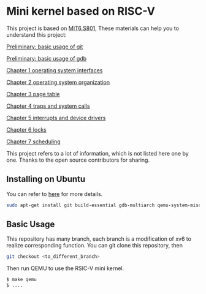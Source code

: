 # Mini kernel based on RISC-V

This project is based on [MIT6.S801](https://pdos.csail.mit.edu/6.S081/2020/index.html), These materials can help you to understand this project:

[Preliminary: basic usage of git](./docs/intro_use_of_git.md)

[Preliminary: basic usage of gdb](./docs/intro_use_of_gdb.md)

[Chapter 1 operating system interfaces](./docs/1_operatring_system_interfaces.md)

[Chapter 2 operating system organization](./docs/2_operating_system_organization.md)

[Chapter 3 page table](./docs/3_page_table.md)

[Chapter 4 traps and system calls](./docs/4_traps_and_system_calls.md)

[Chapter 5 interrupts and device drivers](./docs/5_interrupts_and_device_drivers.md)

[Chapter 6 locks](./docs/6_locking.md)

[Chapter 7 scheduling](./docs/7_scheduling.md)

This project refers to a lot of information, which is not listed here one by one. Thanks to the open source contributors for sharing.

## Installing on Ubuntu

You can refer to [here](https://pdos.csail.mit.edu/6.S081/2020/tools.html) for more details.

```bash
sudo apt-get install git build-essential gdb-multiarch qemu-system-misc gcc-riscv64-linux-gnu binutils-riscv64-linux-gnu 
```

## Basic Usage

This repository has many branch, each branch is a modification of xv6 to realize corresponding function. You can git clone this repository, then 

```bash
git checkout <to_different_branch>
```

Then run QEMU to use the RSIC-V mini kernel.

```bash
$ make qemu
$ ....
```

